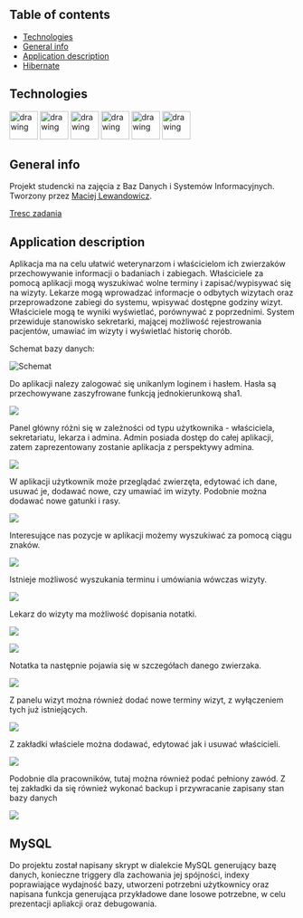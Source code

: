 ## Table of contents
* [Technologies](#technologies)
* [General info](#general-info)
* [Application description](#Application-description)
* [Hibernate](#Hibernate)
	

## Technologies
<img src="https://hsto.org/webt/rg/a1/3b/rga13bp-mbl4ljkpbd-fuu6pzfw.png" alt="drawing" height=50px/>
<img src="https://vignette.wikia.nocookie.net/jfx/images/5/5a/JavaFXIsland600x300.png/revision/latest?cb=20070917150551" alt="drawing" height=50px/>
<img src="https://i0.wp.com/gluonhq.com/wp-content/uploads/2015/02/SceneBuilderLogo.png?fit=781%2C781&ssl=1" alt="drawing" height=50px/>
<img src="https://www.techcentral.ie/wp-content/uploads/2019/07/Java_jdk_logo_web-372x210.jpg" alt="drawing" height=50px/>
<img src="https://upload.wikimedia.org/wikipedia/en/thumb/6/62/MySQL.svg/1920px-MySQL.svg.png" alt="drawing" height=50px/> 
<img src="https://upload.wikimedia.org/wikipedia/commons/thumb/d/d5/IntelliJ_IDEA_Logo.svg/1024px-IntelliJ_IDEA_Logo.svg.png" alt="drawing" height=50px/> 



## General info
Projekt studencki na zajęcia z Baz Danych i Systemów Informacyjnych.
Tworzony przez [Maciej Lewandowicz](https://github.com/sasuke5055).

[Tresc zadania](https://cs.pwr.edu.pl/syga/arch/w2019/db/Lab_projekt.pdf)

## Application description
Aplikacja ma na celu ułatwić weterynarzom i właścicielom ich zwierzaków przechowywanie informacji o badaniach i 
zabiegach. Właściciele za pomocą aplikacji mogą wyszukiwać wolne terminy i zapisać/wypisywać się na wizyty. 
Lekarze mogą wprowadzać informacje o odbytych wizytach oraz przeprowadzone zabiegi do systemu, 
wpisywać dostępne godziny wizyt. Właściciele mogą te wyniki wyświetlać, porównywać z poprzednimi. 
System przewiduje stanowisko sekretarki, mającej możliwość rejestrowania pacjentów, umawiać im wizyty 
i wyświetlać historię chorób.

Schemat bazy danych:

![Schemat](images/diagram.png)

Do aplikacji nalezy zalogować się unikanlym loginem i hasłem. Hasła są przechowywane zaszyfrowane funkcją jednokierunkową sha1.

![](images/logowanie.png)

Panel główny różni się w zależności od typu użytkownika - właściciela, sekretariatu, lekarza i admina. 
Admin posiada dostęp do całej aplikacji, zatem zaprezentowany zostanie aplikacja z perspektywy admina.

![](images/w1.png)

W aplikacji użytkownik może przeglądać zwierzęta, edytować ich dane, usuwać je, dodawać nowe, czy umawiać im wizyty.
Podobnie można dodawać nowe gatunki i rasy.

![](images/w2.png)

Interesujące nas pozycje w aplikacji możemy wyszukiwać za pomocą ciągu znaków.


![](images/gif.gif)

Istnieje możliwosć wyszukania terminu i umówiania wówczas wizyty. 


![](images/w4.png)

Lekarz do wizyty ma możliwość dopisania notatki.

![](images/w5.png)

![](images/w55.png)

Notatka ta następnie pojawia się w szczegółach danego zwierzaka.

![](images/w555.png)

Z panelu wizyt można również dodać nowe terminy wizyt, z wyłączeniem tych już istniejących.

![](images/w6.png)

Z zakładki właściele można dodawać, edytować jak i usuwać właścicieli.

![](images/w7.png)

Podobnie dla pracowników, tutaj można również podać pełniony zawód. 
Z tej zakładki da się również wykonać backup i przywracanie zapisany stan bazy danych

![](images/w8.png)

## MySQL
Do projektu został napisany skrypt w dialekcie MySQL generujący bazę danych, konieczne triggery dla zachowania jej spójności,
indexy poprawiające wydajność bazy, utworzeni potrzebni użytkownicy oraz napisana funkcja generująca przykładowe dane 
losowe potrzebne, w celu prezentacji apliakcji oraz debugowania.
